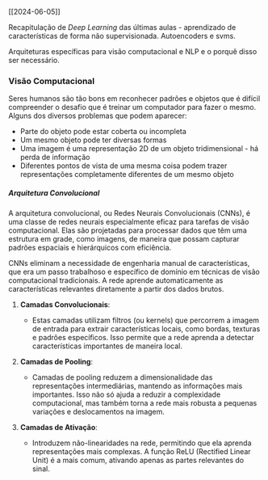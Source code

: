 [[2024-06-05]]

Recapitulação de *Deep Learning* das últimas aulas - aprendizado de características de forma não supervisionada. Autoencoders e svms. 

Arquiteturas específicas para visão computacional e NLP e o porquê disso ser necessário.
### Visão Computacional
Seres humanos são tão bons em reconhecer padrões e objetos que é difícil compreender o desafio que é treinar um computador para fazer o mesmo. Alguns dos diversos problemas que podem aparecer: 
- Parte do objeto pode estar coberta ou incompleta
- Um mesmo objeto pode ter diversas formas
- Uma imagem é uma representação 2D de um objeto tridimensional - há perda de informação
- Diferentes pontos de vista de uma mesma coisa podem trazer representações completamente diferentes de um mesmo objeto
##### Arquitetura Convolucional
A arquitetura convolucional, ou Redes Neurais Convolucionais (CNNs), é uma classe de redes neurais especialmente eficaz para tarefas de visão computacional. Elas são projetadas para processar dados que têm uma estrutura em grade, como imagens, de maneira que possam capturar padrões espaciais e hierárquicos com eficiência.

CNNs eliminam a necessidade de engenharia manual de características, que era um passo trabalhoso e específico de domínio em técnicas de visão computacional tradicionais. A rede aprende automaticamente as características relevantes diretamente a partir dos dados brutos.

1) **Camadas Convolucionais**:
    - Estas camadas utilizam filtros (ou kernels) que percorrem a imagem de entrada para extrair características locais, como bordas, texturas e padrões específicos. Isso permite que a rede aprenda a detectar características importantes de maneira local.
    
2) **Camadas de Pooling**:
    - Camadas de pooling reduzem a dimensionalidade das representações intermediárias, mantendo as informações mais importantes. Isso não só ajuda a reduzir a complexidade computacional, mas também torna a rede mais robusta a pequenas variações e deslocamentos na imagem.
    
3) **Camadas de Ativação**:
    - Introduzem não-linearidades na rede, permitindo que ela aprenda representações mais complexas. A função ReLU (Rectified Linear Unit) é a mais comum, ativando apenas as partes relevantes do sinal.